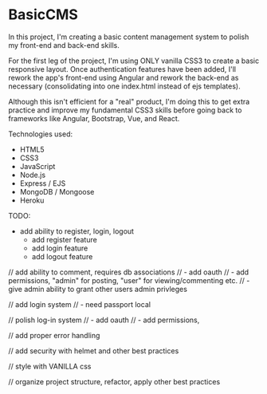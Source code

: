 # BasicCMS

In this project, I'm creating a basic content management system to polish my front-end and back-end skills.

For the first leg of the project, I'm using ONLY vanilla CSS3 to create a basic responsive layout. Once authentication features have been added, I'll rework the app's front-end using Angular and rework the back-end as necessary (consolidating into one index.html instead of ejs templates).

Although this isn't efficient for a "real" product, I'm doing this to get extra practice and improve my fundamental CSS3 skills before going back to frameworks like Angular, Bootstrap, Vue, and React.

Technologies used:
* HTML5
* CSS3
* JavaScript
* Node.js
* Express / EJS
* MongoDB / Mongoose
* Heroku

TODO:

* add ability to register, login, logout
  * add register feature
  * add login feature
  * add logout feature
 
// add ability to comment, requires db associations
 // - add oauth
 // - add permissions, "admin" for posting, "user" for viewing/commenting etc.
 // - give admin ability to grant other users admin privleges

// add login system
 // - need passport local

// polish log-in system
 // - add oauth
 // - add permissions, 

// add proper error handling

// add security with helmet and other best practices

// style with VANILLA css

// organize project structure, refactor, apply other best practices
